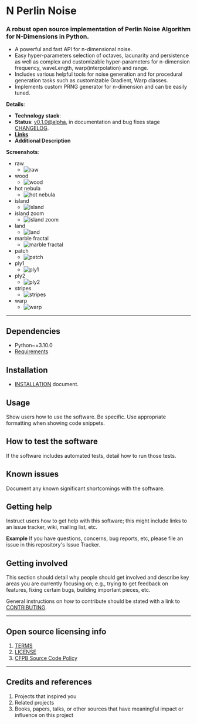 # N Perlin Noise

### A robust open source implementation of Perlin Noise Algorithm for N-Dimensions in Python.
- A powerful and fast API for n-dimensional noise.
- Easy hyper-parameters selection of octaves, lacunarity and persistence
  as well as complex and customizable hyper-parameters for n-dimension
  frequency, waveLength, warp(interpolation) and range.
- Includes various helpful tools for noise generation and for procedural generation tasks
  such as customizable Gradient, Warp classes.
- Implements custom PRNG generator for n-dimension and can be easily tuned.

**Details**:
- **Technology stack**:
- **Status**: [v0.1.0@alpha](https://github.com/Amith225/NPerlinNoise/releases/tag/v0.1.0%40alpha), in documentation and bug fixes stage [CHANGELOG](docs/CHANGELOG.md).
- **[Links]()**
- **Additional Description**

**Screenshots**:
- raw
  - ![raw](snaps/raw.png)
- wood
  - ![wood](snaps/wood.png)
- hot nebula
  - ![hot nebula](snaps/hot_nebula.png)
- island
  - ![island](snaps/island.png)
- island zoom
  - ![island zoom](snaps/island_zoom.png)
- land
  - ![land](snaps/land.png)
- marble fractal
  - ![marble fractal](snaps/marble_fractal.png)
- patch
  - ![patch](snaps/patch.png)
- ply1
  - ![ply1](snaps/ply1.png)
- ply2
  - ![ply2](snaps/ply2.png)
- stripes
  - ![stripes](snaps/stripes.png)
- warp
  - ![warp](snaps/warp.png)


---

## Dependencies
- Python~=3.10.0
- [Requirements](requirements.txt)

## Installation
- [INSTALLATION](docs/INSTALL.md) document.

## Usage
Show users how to use the software.
Be specific.
Use appropriate formatting when showing code snippets.

## How to test the software
If the software includes automated tests, detail how to run those tests.

## Known issues
Document any known significant shortcomings with the software.

## Getting help
Instruct users how to get help with this software; this might include links to an issue tracker, wiki, mailing list, etc.

**Example**
If you have questions, concerns, bug reports, etc, please file an issue in this repository's Issue Tracker.

## Getting involved
This section should detail why people should get involved and describe key areas you are
currently focusing on; e.g., trying to get feedback on features, fixing certain bugs, building
important pieces, etc.

General instructions on _how_ to contribute should be stated with a link to [CONTRIBUTING](docs/CONTRIBUTING.md).

----

## Open source licensing info
1. [TERMS](docs/TERMS.md)
2. [LICENSE](LICENSE)
3. [CFPB Source Code Policy](https://github.com/cfpb/source-code-policy/)


----

## Credits and references
1. Projects that inspired you
2. Related projects
3. Books, papers, talks, or other sources that have meaningful impact or influence on this project
